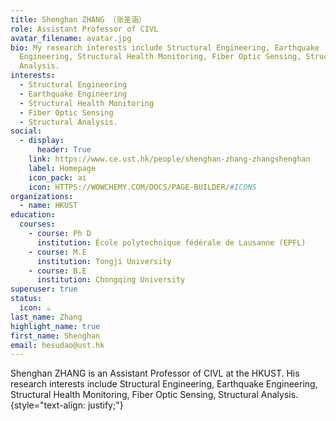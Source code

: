 ```yaml
---
title: Shenghan ZHANG （张圣涵）
role: Assistant Professor of CIVL
avatar_filename: avatar.jpg
bio: My research interests include Structural Engineering, Earthquake
  Engineering, Structural Health Monitoring, Fiber Optic Sensing, Structural
  Analysis.
interests:
  - Structural Engineering
  - Earthquake Engineering
  - Structural Health Monitoring
  - Fiber Optic Sensing
  - Structural Analysis.
social:
  - display:
      header: True
    link: https://www.ce.ust.hk/people/shenghan-zhang-zhangshenghan
    label: Homepage
    icon_pack: ai
    icon: HTTPS://WOWCHEMY.COM/DOCS/PAGE-BUILDER/#ICONS
organizations:
  - name: HKUST
education:
  courses:
    - course: Ph D
      institution: École polytechnique fédérale de Lausanne (EPFL)
    - course: M.E
      institution: Tongji University
    - course: B.E
      institution: Chongqing University
superuser: true
status:
  icon: ☕️
last_name: Zhang
highlight_name: true
first_name: Shenghan
email: hesudao@ust.hk
---
```

Shenghan ZHANG  is an Assistant Professor of CIVL at the HKUST. His research interests include Structural Engineering, Earthquake Engineering, Structural Health Monitoring, Fiber Optic Sensing, Structural Analysis.
{style="text-align: justify;"}
